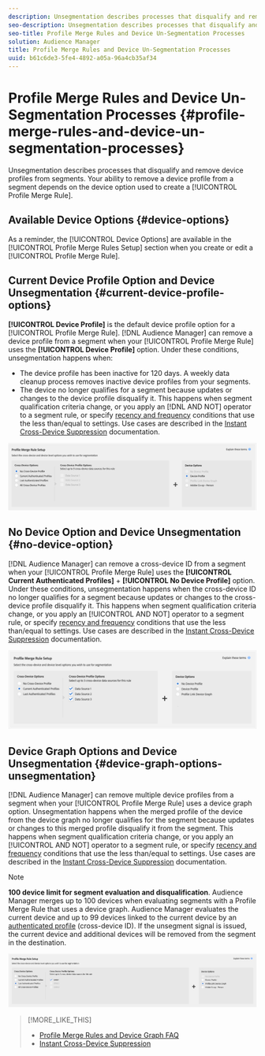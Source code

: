 ```yaml
---
description: Unsegmentation describes processes that disqualify and remove device profiles from segments. Your ability to remove a device profile from a segment depends on the device option used to create a Profile Merge Rule.
seo-description: Unsegmentation describes processes that disqualify and remove device profiles from segments. Your ability to remove a device profile from a segment depends on the device option used to create a Profile Merge Rule.
seo-title: Profile Merge Rules and Device Un-Segmentation Processes
solution: Audience Manager
title: Profile Merge Rules and Device Un-Segmentation Processes
uuid: b61c6de3-5fe4-4892-a05a-96a4cb35af34
---
```


# Profile Merge Rules and Device Un-Segmentation Processes {#profile-merge-rules-and-device-un-segmentation-processes}

Unsegmentation describes processes that disqualify and remove device profiles from segments. Your ability to remove a device profile from a segment depends on the device option used to create a [!UICONTROL Profile Merge Rule].

## Available Device Options {#device-options}

As a reminder, the [!UICONTROL Device Options] are available in the [!UICONTROL Profile Merge Rules Setup] section when you create or edit a [!UICONTROL Profile Merge Rule].

## Current Device Profile Option and Device Unsegmentation {#current-device-profile-options}

**[!UICONTROL Device Profile]** is the default device profile option for a [!UICONTROL Profile Merge Rule]. [!DNL Audience Manager] can remove a device profile from a segment when your [!UICONTROL Profile Merge Rule] uses the **[!UICONTROL Device Profile]** option. Under these conditions, unsegmentation happens when:

* The device profile has been inactive for 120 days. A weekly data cleanup process removes inactive device profiles from your segments.
* The device no longer qualifies for a segment because updates or changes to the device profile disqualify it. This happens when segment qualification criteria change, or you apply an [!DNL AND NOT] operator to a segment rule, or specify [recency and frequency](../segments/recency-and-frequency.md) conditions that use the less than/equal to settings. Use cases are described in the [Instant Cross-Device Suppression](instant-cross-device-suppression.md) documentation.

![device-only](assets/device-only.png)

## No Device Option and Device Unsegmentation {#no-device-option}

[!DNL Audience Manager] can remove a cross-device ID from a segment when your [!UICONTROL Profile Merge Rule] uses the **[!UICONTROL Current Authenticated Profiles]** + **[!UICONTROL No Device Profile]** option. Under these conditions, unsegmentation happens when the cross-device ID no longer qualifies for a segment because updates or changes to the cross-device profile disqualify it. This happens when segment qualification criteria change, or you apply an [!UICONTROL AND NOT] operator to a segment rule, or specify [recency and frequency](../segments/recency-and-frequency.md) conditions that use the less than/equal to settings. Use cases are described in the [Instant Cross-Device Suppression](instant-cross-device-suppression.md) documentation.

![](assets/current-no-device.png)

## Device Graph Options and Device Unsegmentation {#device-graph-options-unsegmentation}

[!DNL Audience Manager] can remove multiple device profiles from a segment when your [!UICONTROL Profile Merge Rule] uses a device graph option. Unsegmentation happens when the merged profile of the device from the device graph no longer qualifies for the segment because updates or changes to this merged profile disqualify it from the segment. This happens when segment qualification criteria change, or you apply an [!UICONTROL AND NOT] operator to a segment rule, or specify [recency and frequency](../segments/recency-and-frequency.md) conditions that use the less than/equal to settings. Use cases are described in the [Instant Cross-Device Suppression](instant-cross-device-suppression.md) documentation.

>[!NOTE]
>
>**100 device limit for segment evaluation and disqualification**.
>Audience Manager merges up to 100 devices when evaluating segments with a Profile Merge Rule that uses a device graph. Audience Manager evaluates the current device and up to 99 devices linked to the current device by an [authenticated profile](../../reference/visitor-authentication-states.md) (cross-device ID). If the unsegment signal is issued, the current device and additional devices will be removed from the segment in the destination.

![](assets/last-device-graph.png)

>[!MORE_LIKE_THIS]
>
>* [Profile Merge Rules and Device Graph FAQ](../../faq/faq-profile-merge.md)
>* [Instant Cross-Device Suppression](instant-cross-device-suppression.md)
